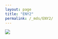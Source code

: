 ```yaml
---
layout: page
title: "ENY2"
permalink: /_mds/ENY2/
---
```


![](../../algns0/N59_5HSAA035641_aln_report.png?raw=true)